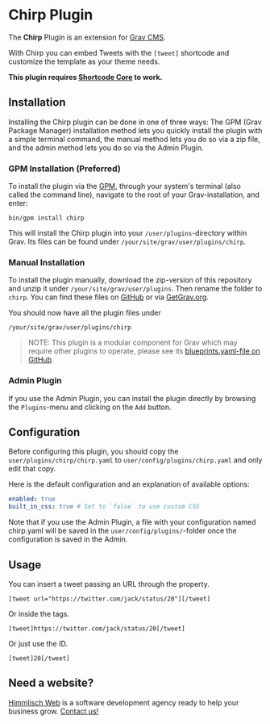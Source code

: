 # Chirp Plugin

The **Chirp** Plugin is an extension for [Grav CMS](http://github.com/getgrav/grav). 

With Chirp you can embed Tweets with the `[tweet]` shortcode and customize the template as your theme needs.

**This plugin requires [Shortcode Core](https://github.com/getgrav/grav-plugin-shortcode-core) to work.**

## Installation

Installing the Chirp plugin can be done in one of three ways: The GPM (Grav Package Manager) installation method lets you quickly install the plugin with a simple terminal command, the manual method lets you do so via a zip file, and the admin method lets you do so via the Admin Plugin.

### GPM Installation (Preferred)

To install the plugin via the [GPM](http://learn.getgrav.org/advanced/grav-gpm), through your system's terminal (also called the command line), navigate to the root of your Grav-installation, and enter:

    bin/gpm install chirp

This will install the Chirp plugin into your `/user/plugins`-directory within Grav. Its files can be found under `/your/site/grav/user/plugins/chirp`.

### Manual Installation

To install the plugin manually, download the zip-version of this repository and unzip it under `/your/site/grav/user/plugins`. Then rename the folder to `chirp`. You can find these files on [GitHub](https://github.com/himmlisch-studios/grav-plugin-chirp) or via [GetGrav.org](http://getgrav.org/downloads/plugins#extras).

You should now have all the plugin files under

    /your/site/grav/user/plugins/chirp
	
> NOTE: This plugin is a modular component for Grav which may require other plugins to operate, please see its [blueprints.yaml-file on GitHub](https://github.com/himmlisch-studios/grav-plugin-chirp/blob/master/blueprints.yaml).

### Admin Plugin

If you use the Admin Plugin, you can install the plugin directly by browsing the `Plugins`-menu and clicking on the `Add` button.

## Configuration

Before configuring this plugin, you should copy the `user/plugins/chirp/chirp.yaml` to `user/config/plugins/chirp.yaml` and only edit that copy.

Here is the default configuration and an explanation of available options:

```yaml
enabled: true
built_in_css: true # Set to `false` to use custom CSS
```

Note that if you use the Admin Plugin, a file with your configuration named chirp.yaml will be saved in the `user/config/plugins/`-folder once the configuration is saved in the Admin.

## Usage

You can insert a tweet passing an URL through the property.

```
[tweet url="https://twitter.com/jack/status/20"][/tweet]
```

Or inside the tags.

```
[tweet]https://twitter.com/jack/status/20[/tweet]
```

Or just use the ID.

```
[tweet]20[/tweet]
```

## Need a website?

[Himmlisch Web](https://web.himmlisch.com.mx) is a software development agency ready to help your business grow.  [Contact us!](https://himmlisch.com.mx/contact)
